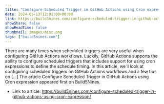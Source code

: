 ```yaml
---
title: "Configure Scheduled Trigger in GitHub Actions using Cron expression"
date: 2024-05-13T12:01:00+00:00
link: https://build5nines.com/configure-scheduled-trigger-in-github-actions-using-cron-expression/
showShare: false
showReadTime: false
thumbnail: images/misc.png
tags: ["build5nines.com"]
---
```

There are many times when scheduled triggers are very useful when configuring GitHub Actions workflows. Luckily, GitHub Actions supports the ability to configure scheduled triggers that includes support for using cron expressions to define the schedule timing. In this article, we’ll look at configuring scheduled triggers on GitHub Actions workflows and a few tips on […]
The article Configure Scheduled Trigger in GitHub Actions using Cron expression appeared first on Build5Nines.

- Link to article: https://build5nines.com/configure-scheduled-trigger-in-github-actions-using-cron-expression/